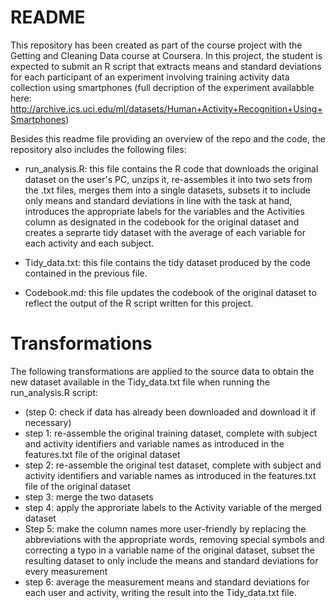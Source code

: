 # README

This repository has been created as part of the course project with the Getting and Cleaning Data course at Coursera. In this project, the student is expected to submit an R script that extracts means and standard deviations for each participant of an experiment involving training activity data collection using smartphones (full decription of the experiment availabble here: http://archive.ics.uci.edu/ml/datasets/Human+Activity+Recognition+Using+Smartphones)  

Besides this readme file providing an overview of the repo and the code, the repository also includes the following files:

  - run_analysis.R: this file contains the R code that downloads the original dataset on the user's PC, unzips it, re-assembles it into two sets from the .txt files, merges them into a single datasets, subsets it to include only means and standard deviations in line with the task at hand, introduces the appropriate labels for the variables and the Activities column as designated in the codebook for the original dataset and creates a seprarte tidy dataset with the average of each variable for each activity and each subject.     
  
 - Tidy_data.txt: this file contains the tidy dataset produced by the code contained in the previous file. 
  
 - Codebook.md: this file updates the codebook of the original dataset to reflect the output of the R script written for this project.  

# Transformations

The following transformations are applied to the source data to obtain the new dataset available in the Tidy_data.txt file when running the run_analysis.R script:
* (step 0: check if data has already been downloaded and download it if necessary)
* step 1: re-assemble the original training dataset, complete with subject and activity identifiers and variable names as introduced in the features.txt file of the original dataset
* step 2: re-assemble the original test dataset, complete with subject and activity identifiers and variable names as introduced in the features.txt file of the original dataset
* step 3: merge the two datasets 
* step 4: apply the approriate labels to the Activity variable of the merged dataset
* Step 5: make the column names more user-friendly by replacing the abbreviations with the appropriate words, removing special symbols and correcting a typo in a variable name of the original dataset, subset the resulting dataset to only include the means and standard deviations for every measurement
* step 6: average the measurement means and standard deviations for each user and activity, writing the result into the Tidy_data.txt file.